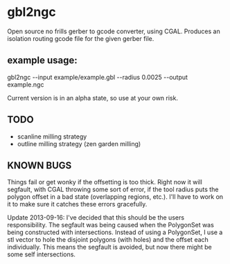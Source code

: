 gbl2ngc
=======

Open source no frills gerber to gcode converter, using CGAL.  Produces an isolation routing gcode file for the given gerber file.

example usage:
--------------

gbl2ngc --input example/example.gbl --radius 0.0025 --output example.ngc

Current version is in an alpha state, so use at your own risk.

TODO
----

  - scanline milling strategy 
  - outline milling strategy (zen garden milling)
  
KNOWN BUGS
----------

Things fail or get wonky if the offsetting is too thick.   Right now it 
will segfault, with CGAL throwing some sort of error, if the tool radius
puts the polygon offset in a bad state (overlapping regions, etc.).
I'll have to work on it to make sure it catches these errors gracefully.

Update 2013-09-16:
I've decided that this should be the users responsibility.  The segfault
was being caused when the PolygonSet was being constructed with intersections.
Instead of using a PolygonSet, I use a stl vector to hole the disjoint polygons
(with holes) and the offset each individually.  This means the segfault is avoided,
but now there might be some self intersections.

